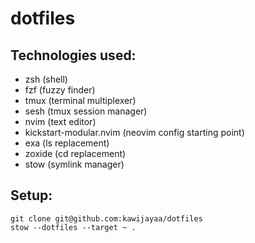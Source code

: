 # dotfiles

## Technologies used:

- zsh (shell)
- fzf (fuzzy finder)
- tmux (terminal multiplexer)
- sesh (tmux session manager)
- nvim (text editor)
- kickstart-modular.nvim (neovim config starting point)
- exa (ls replacement)
- zoxide (cd replacement)
- stow (symlink manager)

## Setup:

```
git clone git@github.com:kawijayaa/dotfiles
stow --dotfiles --target ~ .
```

